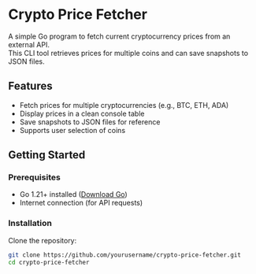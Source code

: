# Crypto Price Fetcher

A simple Go program to fetch current cryptocurrency prices from an external API.  
This CLI tool retrieves prices for multiple coins and can save snapshots to JSON files.

## Features

- Fetch prices for multiple cryptocurrencies (e.g., BTC, ETH, ADA)  
- Display prices in a clean console table  
- Save snapshots to JSON files for reference  
- Supports user selection of coins  

## Getting Started

### Prerequisites

- Go 1.21+ installed ([Download Go](https://golang.org/dl/))  
- Internet connection (for API requests)

### Installation

Clone the repository:

```bash
git clone https://github.com/yourusername/crypto-price-fetcher.git
cd crypto-price-fetcher
